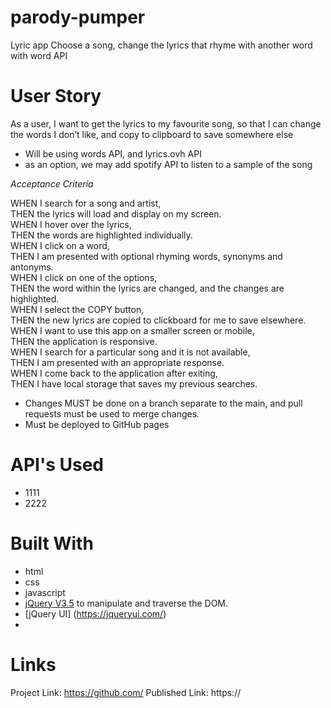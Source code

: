 # parody-pumper
Lyric app
Choose a song, change the lyrics that rhyme with another word with word API 

# User Story  
  
As a user, I want to get the lyrics to my favourite song, so that I can change the words I don’t like, and copy to clipboard to save somewhere else  
- Will be using words API, and lyrics.ovh API  
- as an option, we may add spotify API to listen to a sample of the song  
  
*Acceptance Criteria*
  
WHEN I search for a song and artist,  
THEN the lyrics will load and display on my screen.  
WHEN I hover over the lyrics,  
THEN the words are highlighted individually.  
WHEN I click on a word,  
THEN I am presented with optional rhyming words, synonyms and antonyms.  
WHEN I click on one of the options,  
THEN the word within the lyrics are changed, and the changes are highlighted.  
WHEN I select the COPY button,  
THEN the new lyrics are copied to clickboard for me to save elsewhere.  
WHEN I want to use this app on a smaller screen or mobile,  
THEN the application is responsive.  
WHEN I search for a particular song and it is not available,  
THEN I am presented with an appropriate response.  
WHEN I come back to the application after exiting,  
THEN I have local storage that saves my previous searches.  
  
- Changes MUST be done on a branch separate to the main, and pull requests must be used to merge changes.  
- Must be deployed to GitHub pages  
  
# API's Used  
* 1111  
* 2222  

# Built With  
* html  
* css  
* javascript  
* [jQuery V3.5](https://api.jquery.com/) to manipulate and traverse the DOM.  
* [jQuery UI] (https://jqueryui.com/)  
* 
  
# Links
Project Link: https://github.com/
Published Link: https://
